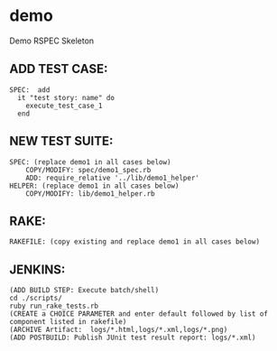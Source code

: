 # demo
Demo RSPEC Skeleton

## ADD TEST CASE:
    SPEC:  add 
	  it "test story: name" do
	    execute_test_case_1
	  end

	  
## NEW TEST SUITE:
    SPEC: (replace demo1 in all cases below)
        COPY/MODIFY: spec/demo1_spec.rb
        ADD: require_relative '../lib/demo1_helper'
    HELPER: (replace demo1 in all cases below)
        COPY/MODIFY: lib/demo1_helper.rb
    
## RAKE: 
    RAKEFILE: (copy existing and replace demo1 in all cases below)
         
## JENKINS: 
    (ADD BUILD STEP: Execute batch/shell)
    cd ./scripts/
    ruby run_rake_tests.rb
    (CREATE a CHOICE PARAMETER and enter default followed by list of component listed in rakefile)
    (ARCHIVE Artifact:  logs/*.html,logs/*.xml,logs/*.png)
    (ADD POSTBUILD: Publish JUnit test result report: logs/*.xml)
